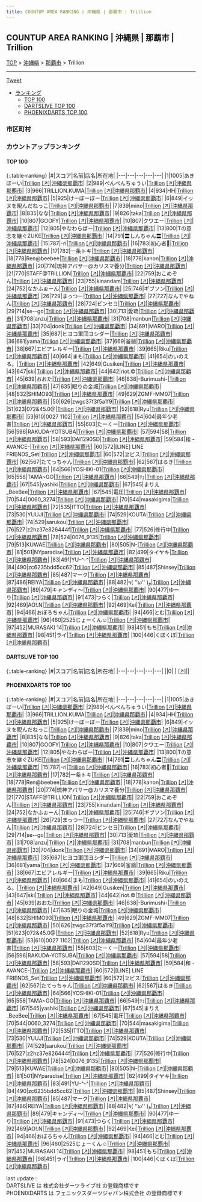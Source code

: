 ```yaml
---
title: COUNTUP AREA RANKING | 沖縄県 | 那覇市 | Trillion
---
```

## COUNTUP AREA RANKING | 沖縄県 | 那覇市 | Trillion

[TOP](/darts/rank/) > [沖縄県](/darts/rank/沖縄県/) > [那覇市](/darts/rank/沖縄県/那覇市/) > Trillion

___

<a href="https://twitter.com/share?ref_src=twsrc%5Etfw" data-text="COUNTUP AREA RANKING | 沖縄県那覇市Trillion" class="twitter-share-button" data-hashtags="DARTSLIVE,PHOENIXDARTS,darts,ダーツ" data-show-count="false">Tweet</a>

* [ランキング](#カウントアップランキング)
    * [TOP 100](#top-100)
    * [DARTSLIVE TOP 100](#dartslive-top-100)
    * [PHOENIXDARTS TOP 100](#phoenixdarts-top-100)

### 市区町村

<ul>

</ul>

### カウントアップランキング

#### TOP 100



{:.table-ranking}
|#|スコア|名前|店名|所在地|
|---|---|---|---|---|
|1|1005|<span class="rank-name-pd">あきぼーい</span>|<a href="/darts/rank/shops/40816.html">Trillion</a> <a href="https://vs.phoenixdarts.com/jp/shop/shopDetailInfo/s_40816?s_seq=40816">[↗]</a>|<a href="/darts/rank/沖縄県/那覇市">沖縄県那覇市</a>|
|2|989|<span class="rank-name-pd">ぺんぺんちゅうい</span>|<a href="/darts/rank/shops/40816.html">Trillion</a> <a href="https://vs.phoenixdarts.com/jp/shop/shopDetailInfo/s_40816?s_seq=40816">[↗]</a>|<a href="/darts/rank/沖縄県/那覇市">沖縄県那覇市</a>|
|3|966|<span class="rank-name-pd">TRILLION.KUMA</span>|<a href="/darts/rank/shops/40816.html">Trillion</a> <a href="https://vs.phoenixdarts.com/jp/shop/shopDetailInfo/s_40816?s_seq=40816">[↗]</a>|<a href="/darts/rank/沖縄県/那覇市">沖縄県那覇市</a>|
|4|934|<span class="rank-name-pd">HH</span>|<a href="/darts/rank/shops/40816.html">Trillion</a> <a href="https://vs.phoenixdarts.com/jp/shop/shopDetailInfo/s_40816?s_seq=40816">[↗]</a>|<a href="/darts/rank/沖縄県/那覇市">沖縄県那覇市</a>|
|5|925|<span class="rank-name-pd">けーぼーぼー</span>|<a href="/darts/rank/shops/40816.html">Trillion</a> <a href="https://vs.phoenixdarts.com/jp/shop/shopDetailInfo/s_40816?s_seq=40816">[↗]</a>|<a href="/darts/rank/沖縄県/那覇市">沖縄県那覇市</a>|
|6|849|<span class="rank-name-pd">イッヌを睨んだねっこ</span>|<a href="/darts/rank/shops/40816.html">Trillion</a> <a href="https://vs.phoenixdarts.com/jp/shop/shopDetailInfo/s_40816?s_seq=40816">[↗]</a>|<a href="/darts/rank/沖縄県/那覇市">沖縄県那覇市</a>|
|7|839|<span class="rank-name-pd">mino</span>|<a href="/darts/rank/shops/40816.html">Trillion</a> <a href="https://vs.phoenixdarts.com/jp/shop/shopDetailInfo/s_40816?s_seq=40816">[↗]</a>|<a href="/darts/rank/沖縄県/那覇市">沖縄県那覇市</a>|
|8|835|<span class="rank-name-pd">なな</span>|<a href="/darts/rank/shops/40816.html">Trillion</a> <a href="https://vs.phoenixdarts.com/jp/shop/shopDetailInfo/s_40816?s_seq=40816">[↗]</a>|<a href="/darts/rank/沖縄県/那覇市">沖縄県那覇市</a>|
|9|826|<span class="rank-name-pd">taka</span>|<a href="/darts/rank/shops/40816.html">Trillion</a> <a href="https://vs.phoenixdarts.com/jp/shop/shopDetailInfo/s_40816?s_seq=40816">[↗]</a>|<a href="/darts/rank/沖縄県/那覇市">沖縄県那覇市</a>|
|10|807|<span class="rank-name-pd">GOOFY</span>|<a href="/darts/rank/shops/40816.html">Trillion</a> <a href="https://vs.phoenixdarts.com/jp/shop/shopDetailInfo/s_40816?s_seq=40816">[↗]</a>|<a href="/darts/rank/沖縄県/那覇市">沖縄県那覇市</a>|
|10|807|<span class="rank-name-pd">クワエー</span>|<a href="/darts/rank/shops/40816.html">Trillion</a> <a href="https://vs.phoenixdarts.com/jp/shop/shopDetailInfo/s_40816?s_seq=40816">[↗]</a>|<a href="/darts/rank/沖縄県/那覇市">沖縄県那覇市</a>|
|12|805|<span class="rank-name-pd">やなわらばー</span>|<a href="/darts/rank/shops/40816.html">Trillion</a> <a href="https://vs.phoenixdarts.com/jp/shop/shopDetailInfo/s_40816?s_seq=40816">[↗]</a>|<a href="/darts/rank/沖縄県/那覇市">沖縄県那覇市</a>|
|13|800|<span class="rank-name-pd">Tの意志を継ぐZUKE</span>|<a href="/darts/rank/shops/40816.html">Trillion</a> <a href="https://vs.phoenixdarts.com/jp/shop/shopDetailInfo/s_40816?s_seq=40816">[↗]</a>|<a href="/darts/rank/沖縄県/那覇市">沖縄県那覇市</a>|
|14|791|<span class="rank-name-pd">〓しんちゃん〓</span>|<a href="/darts/rank/shops/40816.html">Trillion</a> <a href="https://vs.phoenixdarts.com/jp/shop/shopDetailInfo/s_40816?s_seq=40816">[↗]</a>|<a href="/darts/rank/沖縄県/那覇市">沖縄県那覇市</a>|
|15|787|<span class="rank-name-pd">-ri</span>|<a href="/darts/rank/shops/40816.html">Trillion</a> <a href="https://vs.phoenixdarts.com/jp/shop/shopDetailInfo/s_40816?s_seq=40816">[↗]</a>|<a href="/darts/rank/沖縄県/那覇市">沖縄県那覇市</a>|
|16|783|<span class="rank-name-pd">初心者🔰</span>|<a href="/darts/rank/shops/40816.html">Trillion</a> <a href="https://vs.phoenixdarts.com/jp/shop/shopDetailInfo/s_40816?s_seq=40816">[↗]</a>|<a href="/darts/rank/沖縄県/那覇市">沖縄県那覇市</a>|
|17|782|<span class="rank-name-pd">一条トキ</span>|<a href="/darts/rank/shops/40816.html">Trillion</a> <a href="https://vs.phoenixdarts.com/jp/shop/shopDetailInfo/s_40816?s_seq=40816">[↗]</a>|<a href="/darts/rank/沖縄県/那覇市">沖縄県那覇市</a>|
|18|778|<span class="rank-name-pd">Ren@beebee</span>|<a href="/darts/rank/shops/40816.html">Trillion</a> <a href="https://vs.phoenixdarts.com/jp/shop/shopDetailInfo/s_40816?s_seq=40816">[↗]</a>|<a href="/darts/rank/沖縄県/那覇市">沖縄県那覇市</a>|
|18|778|<span class="rank-name-pd">kanon</span>|<a href="/darts/rank/shops/40816.html">Trillion</a> <a href="https://vs.phoenixdarts.com/jp/shop/shopDetailInfo/s_40816?s_seq=40816">[↗]</a>|<a href="/darts/rank/沖縄県/那覇市">沖縄県那覇市</a>|
|20|774|<span class="rank-name-pd">琉神アバサー@カリスマ養分</span>|<a href="/darts/rank/shops/40816.html">Trillion</a> <a href="https://vs.phoenixdarts.com/jp/shop/shopDetailInfo/s_40816?s_seq=40816">[↗]</a>|<a href="/darts/rank/沖縄県/那覇市">沖縄県那覇市</a>|
|21|770|<span class="rank-name-pd">STAFF@TRILLION</span>|<a href="/darts/rank/shops/40816.html">Trillion</a> <a href="https://vs.phoenixdarts.com/jp/shop/shopDetailInfo/s_40816?s_seq=40816">[↗]</a>|<a href="/darts/rank/沖縄県/那覇市">沖縄県那覇市</a>|
|22|759|<span class="rank-name-pd">おこめぞん</span>|<a href="/darts/rank/shops/40816.html">Trillion</a> <a href="https://vs.phoenixdarts.com/jp/shop/shopDetailInfo/s_40816?s_seq=40816">[↗]</a>|<a href="/darts/rank/沖縄県/那覇市">沖縄県那覇市</a>|
|23|755|<span class="rank-name-pd">kinandam</span>|<a href="/darts/rank/shops/40816.html">Trillion</a> <a href="https://vs.phoenixdarts.com/jp/shop/shopDetailInfo/s_40816?s_seq=40816">[↗]</a>|<a href="/darts/rank/沖縄県/那覇市">沖縄県那覇市</a>|
|24|752|<span class="rank-name-pd">なかふぉーん</span>|<a href="/darts/rank/shops/40816.html">Trillion</a> <a href="https://vs.phoenixdarts.com/jp/shop/shopDetailInfo/s_40816?s_seq=40816">[↗]</a>|<a href="/darts/rank/沖縄県/那覇市">沖縄県那覇市</a>|
|25|746|<span class="rank-name-pd">ギブソン</span>|<a href="/darts/rank/shops/40816.html">Trillion</a> <a href="https://vs.phoenixdarts.com/jp/shop/shopDetailInfo/s_40816?s_seq=40816">[↗]</a>|<a href="/darts/rank/沖縄県/那覇市">沖縄県那覇市</a>|
|26|729|<span class="rank-name-pd">まっつー</span>|<a href="/darts/rank/shops/40816.html">Trillion</a> <a href="https://vs.phoenixdarts.com/jp/shop/shopDetailInfo/s_40816?s_seq=40816">[↗]</a>|<a href="/darts/rank/沖縄県/那覇市">沖縄県那覇市</a>|
|27|727|<span class="rank-name-pd">なんでやねん</span>|<a href="/darts/rank/shops/40816.html">Trillion</a> <a href="https://vs.phoenixdarts.com/jp/shop/shopDetailInfo/s_40816?s_seq=40816">[↗]</a>|<a href="/darts/rank/沖縄県/那覇市">沖縄県那覇市</a>|
|28|724|<span class="rank-name-pd">ビンセヨ</span>|<a href="/darts/rank/shops/40816.html">Trillion</a> <a href="https://vs.phoenixdarts.com/jp/shop/shopDetailInfo/s_40816?s_seq=40816">[↗]</a>|<a href="/darts/rank/沖縄県/那覇市">沖縄県那覇市</a>|
|29|714|<span class="rank-name-pd">se--go</span>|<a href="/darts/rank/shops/40816.html">Trillion</a> <a href="https://vs.phoenixdarts.com/jp/shop/shopDetailInfo/s_40816?s_seq=40816">[↗]</a>|<a href="/darts/rank/沖縄県/那覇市">沖縄県那覇市</a>|
|30|713|<span class="rank-name-pd">愛琉</span>|<a href="/darts/rank/shops/40816.html">Trillion</a> <a href="https://vs.phoenixdarts.com/jp/shop/shopDetailInfo/s_40816?s_seq=40816">[↗]</a>|<a href="/darts/rank/沖縄県/那覇市">沖縄県那覇市</a>|
|31|708|<span class="rank-name-pd">anzu</span>|<a href="/darts/rank/shops/40816.html">Trillion</a> <a href="https://vs.phoenixdarts.com/jp/shop/shopDetailInfo/s_40816?s_seq=40816">[↗]</a>|<a href="/darts/rank/沖縄県/那覇市">沖縄県那覇市</a>|
|31|708|<span class="rank-name-pd">manbun</span>|<a href="/darts/rank/shops/40816.html">Trillion</a> <a href="https://vs.phoenixdarts.com/jp/shop/shopDetailInfo/s_40816?s_seq=40816">[↗]</a>|<a href="/darts/rank/沖縄県/那覇市">沖縄県那覇市</a>|
|33|704|<span class="rank-name-pd">donk</span>|<a href="/darts/rank/shops/40816.html">Trillion</a> <a href="https://vs.phoenixdarts.com/jp/shop/shopDetailInfo/s_40816?s_seq=40816">[↗]</a>|<a href="/darts/rank/沖縄県/那覇市">沖縄県那覇市</a>|
|34|691|<span class="rank-name-pd">MARO</span>|<a href="/darts/rank/shops/40816.html">Trillion</a> <a href="https://vs.phoenixdarts.com/jp/shop/shopDetailInfo/s_40816?s_seq=40816">[↗]</a>|<a href="/darts/rank/沖縄県/那覇市">沖縄県那覇市</a>|
|35|687|<span class="rank-name-pd">ヒヨコ軍団ヨシダー</span>|<a href="/darts/rank/shops/40816.html">Trillion</a> <a href="https://vs.phoenixdarts.com/jp/shop/shopDetailInfo/s_40816?s_seq=40816">[↗]</a>|<a href="/darts/rank/沖縄県/那覇市">沖縄県那覇市</a>|
|36|681|<span class="rank-name-pd">yama</span>|<a href="/darts/rank/shops/40816.html">Trillion</a> <a href="https://vs.phoenixdarts.com/jp/shop/shopDetailInfo/s_40816?s_seq=40816">[↗]</a>|<a href="/darts/rank/沖縄県/那覇市">沖縄県那覇市</a>|
|37|669|<span class="rank-name-pd">釜爺</span>|<a href="/darts/rank/shops/40816.html">Trillion</a> <a href="https://vs.phoenixdarts.com/jp/shop/shopDetailInfo/s_40816?s_seq=40816">[↗]</a>|<a href="/darts/rank/沖縄県/那覇市">沖縄県那覇市</a>|
|38|667|<span class="rank-name-pd">エビアレルギー</span>|<a href="/darts/rank/shops/40816.html">Trillion</a> <a href="https://vs.phoenixdarts.com/jp/shop/shopDetailInfo/s_40816?s_seq=40816">[↗]</a>|<a href="/darts/rank/沖縄県/那覇市">沖縄県那覇市</a>|
|39|665|<span class="rank-name-pd">Riku</span>|<a href="/darts/rank/shops/40816.html">Trillion</a> <a href="https://vs.phoenixdarts.com/jp/shop/shopDetailInfo/s_40816?s_seq=40816">[↗]</a>|<a href="/darts/rank/沖縄県/那覇市">沖縄県那覇市</a>|
|40|664|<span class="rank-name-pd">まも</span>|<a href="/darts/rank/shops/40816.html">Trillion</a> <a href="https://vs.phoenixdarts.com/jp/shop/shopDetailInfo/s_40816?s_seq=40816">[↗]</a>|<a href="/darts/rank/沖縄県/那覇市">沖縄県那覇市</a>|
|41|654|<span class="rank-name-pd">のいのえる。</span>|<a href="/darts/rank/shops/40816.html">Trillion</a> <a href="https://vs.phoenixdarts.com/jp/shop/shopDetailInfo/s_40816?s_seq=40816">[↗]</a>|<a href="/darts/rank/沖縄県/那覇市">沖縄県那覇市</a>|
|42|649|<span class="rank-name-pd">Gusiken</span>|<a href="/darts/rank/shops/40816.html">Trillion</a> <a href="https://vs.phoenixdarts.com/jp/shop/shopDetailInfo/s_40816?s_seq=40816">[↗]</a>|<a href="/darts/rank/沖縄県/那覇市">沖縄県那覇市</a>|
|43|647|<span class="rank-name-pd">ski</span>|<a href="/darts/rank/shops/40816.html">Trillion</a> <a href="https://vs.phoenixdarts.com/jp/shop/shopDetailInfo/s_40816?s_seq=40816">[↗]</a>|<a href="/darts/rank/沖縄県/那覇市">沖縄県那覇市</a>|
|44|642|<span class="rank-name-pd">riot.©︎</span>|<a href="/darts/rank/shops/40816.html">Trillion</a> <a href="https://vs.phoenixdarts.com/jp/shop/shopDetailInfo/s_40816?s_seq=40816">[↗]</a>|<a href="/darts/rank/沖縄県/那覇市">沖縄県那覇市</a>|
|45|639|<span class="rank-name-pd">おおた</span>|<a href="/darts/rank/shops/40816.html">Trillion</a> <a href="https://vs.phoenixdarts.com/jp/shop/shopDetailInfo/s_40816?s_seq=40816">[↗]</a>|<a href="/darts/rank/沖縄県/那覇市">沖縄県那覇市</a>|
|46|638|<span class="rank-name-pd">-Burimushi-</span>|<a href="/darts/rank/shops/40816.html">Trillion</a> <a href="https://vs.phoenixdarts.com/jp/shop/shopDetailInfo/s_40816?s_seq=40816">[↗]</a>|<a href="/darts/rank/沖縄県/那覇市">沖縄県那覇市</a>|
|47|635|<span class="rank-name-pd">眠りの金城</span>|<a href="/darts/rank/shops/40816.html">Trillion</a> <a href="https://vs.phoenixdarts.com/jp/shop/shopDetailInfo/s_40816?s_seq=40816">[↗]</a>|<a href="/darts/rank/沖縄県/那覇市">沖縄県那覇市</a>|
|48|632|<span class="rank-name-pd">SHIMO93</span>|<a href="/darts/rank/shops/40816.html">Trillion</a> <a href="https://vs.phoenixdarts.com/jp/shop/shopDetailInfo/s_40816?s_seq=40816">[↗]</a>|<a href="/darts/rank/沖縄県/那覇市">沖縄県那覇市</a>|
|49|629|<span class="rank-name-pd">ZGMF-MM07</span>|<a href="/darts/rank/shops/40816.html">Trillion</a> <a href="https://vs.phoenixdarts.com/jp/shop/shopDetailInfo/s_40816?s_seq=40816">[↗]</a>|<a href="/darts/rank/沖縄県/那覇市">沖縄県那覇市</a>|
|50|626|<span class="rank-name-pd">zwgc37f3f5a1f9</span>|<a href="/darts/rank/shops/40816.html">Trillion</a> <a href="https://vs.phoenixdarts.com/jp/shop/shopDetailInfo/s_40816?s_seq=40816">[↗]</a>|<a href="/darts/rank/沖縄県/那覇市">沖縄県那覇市</a>|
|51|623|<span class="rank-name-pd">072&amp;45.0@</span>|<a href="/darts/rank/shops/40816.html">Trillion</a> <a href="https://vs.phoenixdarts.com/jp/shop/shopDetailInfo/s_40816?s_seq=40816">[↗]</a>|<a href="/darts/rank/沖縄県/那覇市">沖縄県那覇市</a>|
|52|618|<span class="rank-name-pd">Ryu</span>|<a href="/darts/rank/shops/40816.html">Trillion</a> <a href="https://vs.phoenixdarts.com/jp/shop/shopDetailInfo/s_40816?s_seq=40816">[↗]</a>|<a href="/darts/rank/沖縄県/那覇市">沖縄県那覇市</a>|
|53|610|<span class="rank-name-pd">0027 1102</span>|<a href="/darts/rank/shops/40816.html">Trillion</a> <a href="https://vs.phoenixdarts.com/jp/shop/shopDetailInfo/s_40816?s_seq=40816">[↗]</a>|<a href="/darts/rank/沖縄県/那覇市">沖縄県那覇市</a>|
|54|604|<span class="rank-name-pd">最年少老害</span>|<a href="/darts/rank/shops/40816.html">Trillion</a> <a href="https://vs.phoenixdarts.com/jp/shop/shopDetailInfo/s_40816?s_seq=40816">[↗]</a>|<a href="/darts/rank/沖縄県/那覇市">沖縄県那覇市</a>|
|55|603|<span class="rank-name-pd">たーくー</span>|<a href="/darts/rank/shops/40816.html">Trillion</a> <a href="https://vs.phoenixdarts.com/jp/shop/shopDetailInfo/s_40816?s_seq=40816">[↗]</a>|<a href="/darts/rank/沖縄県/那覇市">沖縄県那覇市</a>|
|56|596|<span class="rank-name-pd">RAKUDA-YOTSUBA</span>|<a href="/darts/rank/shops/40816.html">Trillion</a> <a href="https://vs.phoenixdarts.com/jp/shop/shopDetailInfo/s_40816?s_seq=40816">[↗]</a>|<a href="/darts/rank/沖縄県/那覇市">沖縄県那覇市</a>|
|57|594|<span class="rank-name-pd">58</span>|<a href="/darts/rank/shops/40816.html">Trillion</a> <a href="https://vs.phoenixdarts.com/jp/shop/shopDetailInfo/s_40816?s_seq=40816">[↗]</a>|<a href="/darts/rank/沖縄県/那覇市">沖縄県那覇市</a>|
|58|593|<span class="rank-name-pd">DAI1290SD</span>|<a href="/darts/rank/shops/40816.html">Trillion</a> <a href="https://vs.phoenixdarts.com/jp/shop/shopDetailInfo/s_40816?s_seq=40816">[↗]</a>|<a href="/darts/rank/沖縄県/那覇市">沖縄県那覇市</a>|
|59|584|<span class="rank-name-pd">和 -AVANCE-</span>|<a href="/darts/rank/shops/40816.html">Trillion</a> <a href="https://vs.phoenixdarts.com/jp/shop/shopDetailInfo/s_40816?s_seq=40816">[↗]</a>|<a href="/darts/rank/沖縄県/那覇市">沖縄県那覇市</a>|
|60|572|<span class="rank-name-pd">[LINE] LINE FRIENDS_Set</span>|<a href="/darts/rank/shops/40816.html">Trillion</a> <a href="https://vs.phoenixdarts.com/jp/shop/shopDetailInfo/s_40816?s_seq=40816">[↗]</a>|<a href="/darts/rank/沖縄県/那覇市">沖縄県那覇市</a>|
|60|572|<span class="rank-name-pd">ヱビス</span>|<a href="/darts/rank/shops/40816.html">Trillion</a> <a href="https://vs.phoenixdarts.com/jp/shop/shopDetailInfo/s_40816?s_seq=40816">[↗]</a>|<a href="/darts/rank/沖縄県/那覇市">沖縄県那覇市</a>|
|62|567|<span class="rank-name-pd">たてっちゃん</span>|<a href="/darts/rank/shops/40816.html">Trillion</a> <a href="https://vs.phoenixdarts.com/jp/shop/shopDetailInfo/s_40816?s_seq=40816">[↗]</a>|<a href="/darts/rank/沖縄県/那覇市">沖縄県那覇市</a>|
|62|567|<span class="rank-name-pd">はるき</span>|<a href="/darts/rank/shops/40816.html">Trillion</a> <a href="https://vs.phoenixdarts.com/jp/shop/shopDetailInfo/s_40816?s_seq=40816">[↗]</a>|<a href="/darts/rank/沖縄県/那覇市">沖縄県那覇市</a>|
|64|566|<span class="rank-name-pd">YOSHIKI-01</span>|<a href="/darts/rank/shops/40816.html">Trillion</a> <a href="https://vs.phoenixdarts.com/jp/shop/shopDetailInfo/s_40816?s_seq=40816">[↗]</a>|<a href="/darts/rank/沖縄県/那覇市">沖縄県那覇市</a>|
|65|558|<span class="rank-name-pd">TAMA~GO</span>|<a href="/darts/rank/shops/40816.html">Trillion</a> <a href="https://vs.phoenixdarts.com/jp/shop/shopDetailInfo/s_40816?s_seq=40816">[↗]</a>|<a href="/darts/rank/沖縄県/那覇市">沖縄県那覇市</a>|
|66|549|<span class="rank-name-pd">ﾘｭ</span>|<a href="/darts/rank/shops/40816.html">Trillion</a> <a href="https://vs.phoenixdarts.com/jp/shop/shopDetailInfo/s_40816?s_seq=40816">[↗]</a>|<a href="/darts/rank/沖縄県/那覇市">沖縄県那覇市</a>|
|67|545|<span class="rank-name-pd">yashiki</span>|<a href="/darts/rank/shops/40816.html">Trillion</a> <a href="https://vs.phoenixdarts.com/jp/shop/shopDetailInfo/s_40816?s_seq=40816">[↗]</a>|<a href="/darts/rank/沖縄県/那覇市">沖縄県那覇市</a>|
|67|545|<span class="rank-name-pd">まりえ_BeeBee</span>|<a href="/darts/rank/shops/40816.html">Trillion</a> <a href="https://vs.phoenixdarts.com/jp/shop/shopDetailInfo/s_40816?s_seq=40816">[↗]</a>|<a href="/darts/rank/沖縄県/那覇市">沖縄県那覇市</a>|
|67|545|<span class="rank-name-pd">電圧</span>|<a href="/darts/rank/shops/40816.html">Trillion</a> <a href="https://vs.phoenixdarts.com/jp/shop/shopDetailInfo/s_40816?s_seq=40816">[↗]</a>|<a href="/darts/rank/沖縄県/那覇市">沖縄県那覇市</a>|
|70|544|<span class="rank-name-pd">0060_3274</span>|<a href="/darts/rank/shops/40816.html">Trillion</a> <a href="https://vs.phoenixdarts.com/jp/shop/shopDetailInfo/s_40816?s_seq=40816">[↗]</a>|<a href="/darts/rank/沖縄県/那覇市">沖縄県那覇市</a>|
|70|544|<span class="rank-name-pd">masakigima</span>|<a href="/darts/rank/shops/40816.html">Trillion</a> <a href="https://vs.phoenixdarts.com/jp/shop/shopDetailInfo/s_40816?s_seq=40816">[↗]</a>|<a href="/darts/rank/沖縄県/那覇市">沖縄県那覇市</a>|
|72|535|<span class="rank-name-pd">ITTO</span>|<a href="/darts/rank/shops/40816.html">Trillion</a> <a href="https://vs.phoenixdarts.com/jp/shop/shopDetailInfo/s_40816?s_seq=40816">[↗]</a>|<a href="/darts/rank/沖縄県/那覇市">沖縄県那覇市</a>|
|73|530|<span class="rank-name-pd">YUUJI</span>|<a href="/darts/rank/shops/40816.html">Trillion</a> <a href="https://vs.phoenixdarts.com/jp/shop/shopDetailInfo/s_40816?s_seq=40816">[↗]</a>|<a href="/darts/rank/沖縄県/那覇市">沖縄県那覇市</a>|
|74|529|<span class="rank-name-pd">KOUTA</span>|<a href="/darts/rank/shops/40816.html">Trillion</a> <a href="https://vs.phoenixdarts.com/jp/shop/shopDetailInfo/s_40816?s_seq=40816">[↗]</a>|<a href="/darts/rank/沖縄県/那覇市">沖縄県那覇市</a>|
|74|529|<span class="rank-name-pd">sarukou</span>|<a href="/darts/rank/shops/40816.html">Trillion</a> <a href="https://vs.phoenixdarts.com/jp/shop/shopDetailInfo/s_40816?s_seq=40816">[↗]</a>|<a href="/darts/rank/沖縄県/那覇市">沖縄県那覇市</a>|
|76|527|<span class="rank-name-pd">z2hz37e826444f</span>|<a href="/darts/rank/shops/40816.html">Trillion</a> <a href="https://vs.phoenixdarts.com/jp/shop/shopDetailInfo/s_40816?s_seq=40816">[↗]</a>|<a href="/darts/rank/沖縄県/那覇市">沖縄県那覇市</a>|
|77|526|<span class="rank-name-pd">修行中</span>|<a href="/darts/rank/shops/40816.html">Trillion</a> <a href="https://vs.phoenixdarts.com/jp/shop/shopDetailInfo/s_40816?s_seq=40816">[↗]</a>|<a href="/darts/rank/沖縄県/那覇市">沖縄県那覇市</a>|
|78|524|<span class="rank-name-pd">0076_9135</span>|<a href="/darts/rank/shops/40816.html">Trillion</a> <a href="https://vs.phoenixdarts.com/jp/shop/shopDetailInfo/s_40816?s_seq=40816">[↗]</a>|<a href="/darts/rank/沖縄県/那覇市">沖縄県那覇市</a>|
|79|513|<span class="rank-name-pd">KUWAE</span>|<a href="/darts/rank/shops/40816.html">Trillion</a> <a href="https://vs.phoenixdarts.com/jp/shop/shopDetailInfo/s_40816?s_seq=40816">[↗]</a>|<a href="/darts/rank/沖縄県/那覇市">沖縄県那覇市</a>|
|80|505|<span class="rank-name-pd">N-</span>|<a href="/darts/rank/shops/40816.html">Trillion</a> <a href="https://vs.phoenixdarts.com/jp/shop/shopDetailInfo/s_40816?s_seq=40816">[↗]</a>|<a href="/darts/rank/沖縄県/那覇市">沖縄県那覇市</a>|
|81|501|<span class="rank-name-pd">NYparadise</span>|<a href="/darts/rank/shops/40816.html">Trillion</a> <a href="https://vs.phoenixdarts.com/jp/shop/shopDetailInfo/s_40816?s_seq=40816">[↗]</a>|<a href="/darts/rank/沖縄県/那覇市">沖縄県那覇市</a>|
|82|499|<span class="rank-name-pd">タイヤキ</span>|<a href="/darts/rank/shops/40816.html">Trillion</a> <a href="https://vs.phoenixdarts.com/jp/shop/shopDetailInfo/s_40816?s_seq=40816">[↗]</a>|<a href="/darts/rank/沖縄県/那覇市">沖縄県那覇市</a>|
|83|491|<span class="rank-name-pd">YU-^-^</span>|<a href="/darts/rank/shops/40816.html">Trillion</a> <a href="https://vs.phoenixdarts.com/jp/shop/shopDetailInfo/s_40816?s_seq=40816">[↗]</a>|<a href="/darts/rank/沖縄県/那覇市">沖縄県那覇市</a>|
|84|490|<span class="rank-name-pd">zc6235bdd5cc62</span>|<a href="/darts/rank/shops/40816.html">Trillion</a> <a href="https://vs.phoenixdarts.com/jp/shop/shopDetailInfo/s_40816?s_seq=40816">[↗]</a>|<a href="/darts/rank/沖縄県/那覇市">沖縄県那覇市</a>|
|85|487|<span class="rank-name-pd">Shinsey</span>|<a href="/darts/rank/shops/40816.html">Trillion</a> <a href="https://vs.phoenixdarts.com/jp/shop/shopDetailInfo/s_40816?s_seq=40816">[↗]</a>|<a href="/darts/rank/沖縄県/那覇市">沖縄県那覇市</a>|
|85|487|<span class="rank-name-pd">マーク</span>|<a href="/darts/rank/shops/40816.html">Trillion</a> <a href="https://vs.phoenixdarts.com/jp/shop/shopDetailInfo/s_40816?s_seq=40816">[↗]</a>|<a href="/darts/rank/沖縄県/那覇市">沖縄県那覇市</a>|
|87|486|<span class="rank-name-pd">REIYA</span>|<a href="/darts/rank/shops/40816.html">Trillion</a> <a href="https://vs.phoenixdarts.com/jp/shop/shopDetailInfo/s_40816?s_seq=40816">[↗]</a>|<a href="/darts/rank/沖縄県/那覇市">沖縄県那覇市</a>|
|88|482|<span class="rank-name-pd">٩( &#x27;&#x27;ω&#x27;&#x27; )و</span>|<a href="/darts/rank/shops/40816.html">Trillion</a> <a href="https://vs.phoenixdarts.com/jp/shop/shopDetailInfo/s_40816?s_seq=40816">[↗]</a>|<a href="/darts/rank/沖縄県/那覇市">沖縄県那覇市</a>|
|89|479|<span class="rank-name-pd">キャンディ〜</span>|<a href="/darts/rank/shops/40816.html">Trillion</a> <a href="https://vs.phoenixdarts.com/jp/shop/shopDetailInfo/s_40816?s_seq=40816">[↗]</a>|<a href="/darts/rank/沖縄県/那覇市">沖縄県那覇市</a>|
|90|477|<span class="rank-name-pd">ゆーり</span>|<a href="/darts/rank/shops/40816.html">Trillion</a> <a href="https://vs.phoenixdarts.com/jp/shop/shopDetailInfo/s_40816?s_seq=40816">[↗]</a>|<a href="/darts/rank/沖縄県/那覇市">沖縄県那覇市</a>|
|91|473|<span class="rank-name-pd">つらく</span>|<a href="/darts/rank/shops/40816.html">Trillion</a> <a href="https://vs.phoenixdarts.com/jp/shop/shopDetailInfo/s_40816?s_seq=40816">[↗]</a>|<a href="/darts/rank/沖縄県/那覇市">沖縄県那覇市</a>|
|92|469|<span class="rank-name-pd">AO!.N</span>|<a href="/darts/rank/shops/40816.html">Trillion</a> <a href="https://vs.phoenixdarts.com/jp/shop/shopDetailInfo/s_40816?s_seq=40816">[↗]</a>|<a href="/darts/rank/沖縄県/那覇市">沖縄県那覇市</a>|
|92|469|<span class="rank-name-pd">Kei</span>|<a href="/darts/rank/shops/40816.html">Trillion</a> <a href="https://vs.phoenixdarts.com/jp/shop/shopDetailInfo/s_40816?s_seq=40816">[↗]</a>|<a href="/darts/rank/沖縄県/那覇市">沖縄県那覇市</a>|
|94|466|<span class="rank-name-pd">おぼろちゃん</span>|<a href="/darts/rank/shops/40816.html">Trillion</a> <a href="https://vs.phoenixdarts.com/jp/shop/shopDetailInfo/s_40816?s_seq=40816">[↗]</a>|<a href="/darts/rank/沖縄県/那覇市">沖縄県那覇市</a>|
|94|466|<span class="rank-name-pd">とむ</span>|<a href="/darts/rank/shops/40816.html">Trillion</a> <a href="https://vs.phoenixdarts.com/jp/shop/shopDetailInfo/s_40816?s_seq=40816">[↗]</a>|<a href="/darts/rank/沖縄県/那覇市">沖縄県那覇市</a>|
|96|460|<span class="rank-name-pd">2525じょーくん☺︎</span>|<a href="/darts/rank/shops/40816.html">Trillion</a> <a href="https://vs.phoenixdarts.com/jp/shop/shopDetailInfo/s_40816?s_seq=40816">[↗]</a>|<a href="/darts/rank/沖縄県/那覇市">沖縄県那覇市</a>|
|97|452|<span class="rank-name-pd">MURASAKI 14</span>|<a href="/darts/rank/shops/40816.html">Trillion</a> <a href="https://vs.phoenixdarts.com/jp/shop/shopDetailInfo/s_40816?s_seq=40816">[↗]</a>|<a href="/darts/rank/沖縄県/那覇市">沖縄県那覇市</a>|
|98|451|<span class="rank-name-pd">もち</span>|<a href="/darts/rank/shops/40816.html">Trillion</a> <a href="https://vs.phoenixdarts.com/jp/shop/shopDetailInfo/s_40816?s_seq=40816">[↗]</a>|<a href="/darts/rank/沖縄県/那覇市">沖縄県那覇市</a>|
|98|451|<span class="rank-name-pd">ライ</span>|<a href="/darts/rank/shops/40816.html">Trillion</a> <a href="https://vs.phoenixdarts.com/jp/shop/shopDetailInfo/s_40816?s_seq=40816">[↗]</a>|<a href="/darts/rank/沖縄県/那覇市">沖縄県那覇市</a>|
|100|446|<span class="rank-name-pd">くぼくぼ</span>|<a href="/darts/rank/shops/40816.html">Trillion</a> <a href="https://vs.phoenixdarts.com/jp/shop/shopDetailInfo/s_40816?s_seq=40816">[↗]</a>|<a href="/darts/rank/沖縄県/那覇市">沖縄県那覇市</a>|


#### DARTSLIVE TOP 100



{:.table-ranking}
|#|スコア|名前|店名|所在地|
|---|---|---|---|---|
||0|<span class="rank-name-dl"> </span>|<a href="/darts/rank/shops/.html"></a> <a href="">[↗]</a>|<a href="/darts/rank//"></a>|


#### PHOENIXDARTS TOP 100



{:.table-ranking}
|#|スコア|名前|店名|所在地|
|---|---|---|---|---|
|1|1005|<span class="rank-name-pd">あきぼーい</span>|<a href="/darts/rank/shops/40816.html">Trillion</a> <a href="https://vs.phoenixdarts.com/jp/shop/shopDetailInfo/s_40816?s_seq=40816">[↗]</a>|<a href="/darts/rank/沖縄県/那覇市">沖縄県那覇市</a>|
|2|989|<span class="rank-name-pd">ぺんぺんちゅうい</span>|<a href="/darts/rank/shops/40816.html">Trillion</a> <a href="https://vs.phoenixdarts.com/jp/shop/shopDetailInfo/s_40816?s_seq=40816">[↗]</a>|<a href="/darts/rank/沖縄県/那覇市">沖縄県那覇市</a>|
|3|966|<span class="rank-name-pd">TRILLION.KUMA</span>|<a href="/darts/rank/shops/40816.html">Trillion</a> <a href="https://vs.phoenixdarts.com/jp/shop/shopDetailInfo/s_40816?s_seq=40816">[↗]</a>|<a href="/darts/rank/沖縄県/那覇市">沖縄県那覇市</a>|
|4|934|<span class="rank-name-pd">HH</span>|<a href="/darts/rank/shops/40816.html">Trillion</a> <a href="https://vs.phoenixdarts.com/jp/shop/shopDetailInfo/s_40816?s_seq=40816">[↗]</a>|<a href="/darts/rank/沖縄県/那覇市">沖縄県那覇市</a>|
|5|925|<span class="rank-name-pd">けーぼーぼー</span>|<a href="/darts/rank/shops/40816.html">Trillion</a> <a href="https://vs.phoenixdarts.com/jp/shop/shopDetailInfo/s_40816?s_seq=40816">[↗]</a>|<a href="/darts/rank/沖縄県/那覇市">沖縄県那覇市</a>|
|6|849|<span class="rank-name-pd">イッヌを睨んだねっこ</span>|<a href="/darts/rank/shops/40816.html">Trillion</a> <a href="https://vs.phoenixdarts.com/jp/shop/shopDetailInfo/s_40816?s_seq=40816">[↗]</a>|<a href="/darts/rank/沖縄県/那覇市">沖縄県那覇市</a>|
|7|839|<span class="rank-name-pd">mino</span>|<a href="/darts/rank/shops/40816.html">Trillion</a> <a href="https://vs.phoenixdarts.com/jp/shop/shopDetailInfo/s_40816?s_seq=40816">[↗]</a>|<a href="/darts/rank/沖縄県/那覇市">沖縄県那覇市</a>|
|8|835|<span class="rank-name-pd">なな</span>|<a href="/darts/rank/shops/40816.html">Trillion</a> <a href="https://vs.phoenixdarts.com/jp/shop/shopDetailInfo/s_40816?s_seq=40816">[↗]</a>|<a href="/darts/rank/沖縄県/那覇市">沖縄県那覇市</a>|
|9|826|<span class="rank-name-pd">taka</span>|<a href="/darts/rank/shops/40816.html">Trillion</a> <a href="https://vs.phoenixdarts.com/jp/shop/shopDetailInfo/s_40816?s_seq=40816">[↗]</a>|<a href="/darts/rank/沖縄県/那覇市">沖縄県那覇市</a>|
|10|807|<span class="rank-name-pd">GOOFY</span>|<a href="/darts/rank/shops/40816.html">Trillion</a> <a href="https://vs.phoenixdarts.com/jp/shop/shopDetailInfo/s_40816?s_seq=40816">[↗]</a>|<a href="/darts/rank/沖縄県/那覇市">沖縄県那覇市</a>|
|10|807|<span class="rank-name-pd">クワエー</span>|<a href="/darts/rank/shops/40816.html">Trillion</a> <a href="https://vs.phoenixdarts.com/jp/shop/shopDetailInfo/s_40816?s_seq=40816">[↗]</a>|<a href="/darts/rank/沖縄県/那覇市">沖縄県那覇市</a>|
|12|805|<span class="rank-name-pd">やなわらばー</span>|<a href="/darts/rank/shops/40816.html">Trillion</a> <a href="https://vs.phoenixdarts.com/jp/shop/shopDetailInfo/s_40816?s_seq=40816">[↗]</a>|<a href="/darts/rank/沖縄県/那覇市">沖縄県那覇市</a>|
|13|800|<span class="rank-name-pd">Tの意志を継ぐZUKE</span>|<a href="/darts/rank/shops/40816.html">Trillion</a> <a href="https://vs.phoenixdarts.com/jp/shop/shopDetailInfo/s_40816?s_seq=40816">[↗]</a>|<a href="/darts/rank/沖縄県/那覇市">沖縄県那覇市</a>|
|14|791|<span class="rank-name-pd">〓しんちゃん〓</span>|<a href="/darts/rank/shops/40816.html">Trillion</a> <a href="https://vs.phoenixdarts.com/jp/shop/shopDetailInfo/s_40816?s_seq=40816">[↗]</a>|<a href="/darts/rank/沖縄県/那覇市">沖縄県那覇市</a>|
|15|787|<span class="rank-name-pd">-ri</span>|<a href="/darts/rank/shops/40816.html">Trillion</a> <a href="https://vs.phoenixdarts.com/jp/shop/shopDetailInfo/s_40816?s_seq=40816">[↗]</a>|<a href="/darts/rank/沖縄県/那覇市">沖縄県那覇市</a>|
|16|783|<span class="rank-name-pd">初心者🔰</span>|<a href="/darts/rank/shops/40816.html">Trillion</a> <a href="https://vs.phoenixdarts.com/jp/shop/shopDetailInfo/s_40816?s_seq=40816">[↗]</a>|<a href="/darts/rank/沖縄県/那覇市">沖縄県那覇市</a>|
|17|782|<span class="rank-name-pd">一条トキ</span>|<a href="/darts/rank/shops/40816.html">Trillion</a> <a href="https://vs.phoenixdarts.com/jp/shop/shopDetailInfo/s_40816?s_seq=40816">[↗]</a>|<a href="/darts/rank/沖縄県/那覇市">沖縄県那覇市</a>|
|18|778|<span class="rank-name-pd">Ren@beebee</span>|<a href="/darts/rank/shops/40816.html">Trillion</a> <a href="https://vs.phoenixdarts.com/jp/shop/shopDetailInfo/s_40816?s_seq=40816">[↗]</a>|<a href="/darts/rank/沖縄県/那覇市">沖縄県那覇市</a>|
|18|778|<span class="rank-name-pd">kanon</span>|<a href="/darts/rank/shops/40816.html">Trillion</a> <a href="https://vs.phoenixdarts.com/jp/shop/shopDetailInfo/s_40816?s_seq=40816">[↗]</a>|<a href="/darts/rank/沖縄県/那覇市">沖縄県那覇市</a>|
|20|774|<span class="rank-name-pd">琉神アバサー@カリスマ養分</span>|<a href="/darts/rank/shops/40816.html">Trillion</a> <a href="https://vs.phoenixdarts.com/jp/shop/shopDetailInfo/s_40816?s_seq=40816">[↗]</a>|<a href="/darts/rank/沖縄県/那覇市">沖縄県那覇市</a>|
|21|770|<span class="rank-name-pd">STAFF@TRILLION</span>|<a href="/darts/rank/shops/40816.html">Trillion</a> <a href="https://vs.phoenixdarts.com/jp/shop/shopDetailInfo/s_40816?s_seq=40816">[↗]</a>|<a href="/darts/rank/沖縄県/那覇市">沖縄県那覇市</a>|
|22|759|<span class="rank-name-pd">おこめぞん</span>|<a href="/darts/rank/shops/40816.html">Trillion</a> <a href="https://vs.phoenixdarts.com/jp/shop/shopDetailInfo/s_40816?s_seq=40816">[↗]</a>|<a href="/darts/rank/沖縄県/那覇市">沖縄県那覇市</a>|
|23|755|<span class="rank-name-pd">kinandam</span>|<a href="/darts/rank/shops/40816.html">Trillion</a> <a href="https://vs.phoenixdarts.com/jp/shop/shopDetailInfo/s_40816?s_seq=40816">[↗]</a>|<a href="/darts/rank/沖縄県/那覇市">沖縄県那覇市</a>|
|24|752|<span class="rank-name-pd">なかふぉーん</span>|<a href="/darts/rank/shops/40816.html">Trillion</a> <a href="https://vs.phoenixdarts.com/jp/shop/shopDetailInfo/s_40816?s_seq=40816">[↗]</a>|<a href="/darts/rank/沖縄県/那覇市">沖縄県那覇市</a>|
|25|746|<span class="rank-name-pd">ギブソン</span>|<a href="/darts/rank/shops/40816.html">Trillion</a> <a href="https://vs.phoenixdarts.com/jp/shop/shopDetailInfo/s_40816?s_seq=40816">[↗]</a>|<a href="/darts/rank/沖縄県/那覇市">沖縄県那覇市</a>|
|26|729|<span class="rank-name-pd">まっつー</span>|<a href="/darts/rank/shops/40816.html">Trillion</a> <a href="https://vs.phoenixdarts.com/jp/shop/shopDetailInfo/s_40816?s_seq=40816">[↗]</a>|<a href="/darts/rank/沖縄県/那覇市">沖縄県那覇市</a>|
|27|727|<span class="rank-name-pd">なんでやねん</span>|<a href="/darts/rank/shops/40816.html">Trillion</a> <a href="https://vs.phoenixdarts.com/jp/shop/shopDetailInfo/s_40816?s_seq=40816">[↗]</a>|<a href="/darts/rank/沖縄県/那覇市">沖縄県那覇市</a>|
|28|724|<span class="rank-name-pd">ビンセヨ</span>|<a href="/darts/rank/shops/40816.html">Trillion</a> <a href="https://vs.phoenixdarts.com/jp/shop/shopDetailInfo/s_40816?s_seq=40816">[↗]</a>|<a href="/darts/rank/沖縄県/那覇市">沖縄県那覇市</a>|
|29|714|<span class="rank-name-pd">se--go</span>|<a href="/darts/rank/shops/40816.html">Trillion</a> <a href="https://vs.phoenixdarts.com/jp/shop/shopDetailInfo/s_40816?s_seq=40816">[↗]</a>|<a href="/darts/rank/沖縄県/那覇市">沖縄県那覇市</a>|
|30|713|<span class="rank-name-pd">愛琉</span>|<a href="/darts/rank/shops/40816.html">Trillion</a> <a href="https://vs.phoenixdarts.com/jp/shop/shopDetailInfo/s_40816?s_seq=40816">[↗]</a>|<a href="/darts/rank/沖縄県/那覇市">沖縄県那覇市</a>|
|31|708|<span class="rank-name-pd">anzu</span>|<a href="/darts/rank/shops/40816.html">Trillion</a> <a href="https://vs.phoenixdarts.com/jp/shop/shopDetailInfo/s_40816?s_seq=40816">[↗]</a>|<a href="/darts/rank/沖縄県/那覇市">沖縄県那覇市</a>|
|31|708|<span class="rank-name-pd">manbun</span>|<a href="/darts/rank/shops/40816.html">Trillion</a> <a href="https://vs.phoenixdarts.com/jp/shop/shopDetailInfo/s_40816?s_seq=40816">[↗]</a>|<a href="/darts/rank/沖縄県/那覇市">沖縄県那覇市</a>|
|33|704|<span class="rank-name-pd">donk</span>|<a href="/darts/rank/shops/40816.html">Trillion</a> <a href="https://vs.phoenixdarts.com/jp/shop/shopDetailInfo/s_40816?s_seq=40816">[↗]</a>|<a href="/darts/rank/沖縄県/那覇市">沖縄県那覇市</a>|
|34|691|<span class="rank-name-pd">MARO</span>|<a href="/darts/rank/shops/40816.html">Trillion</a> <a href="https://vs.phoenixdarts.com/jp/shop/shopDetailInfo/s_40816?s_seq=40816">[↗]</a>|<a href="/darts/rank/沖縄県/那覇市">沖縄県那覇市</a>|
|35|687|<span class="rank-name-pd">ヒヨコ軍団ヨシダー</span>|<a href="/darts/rank/shops/40816.html">Trillion</a> <a href="https://vs.phoenixdarts.com/jp/shop/shopDetailInfo/s_40816?s_seq=40816">[↗]</a>|<a href="/darts/rank/沖縄県/那覇市">沖縄県那覇市</a>|
|36|681|<span class="rank-name-pd">yama</span>|<a href="/darts/rank/shops/40816.html">Trillion</a> <a href="https://vs.phoenixdarts.com/jp/shop/shopDetailInfo/s_40816?s_seq=40816">[↗]</a>|<a href="/darts/rank/沖縄県/那覇市">沖縄県那覇市</a>|
|37|669|<span class="rank-name-pd">釜爺</span>|<a href="/darts/rank/shops/40816.html">Trillion</a> <a href="https://vs.phoenixdarts.com/jp/shop/shopDetailInfo/s_40816?s_seq=40816">[↗]</a>|<a href="/darts/rank/沖縄県/那覇市">沖縄県那覇市</a>|
|38|667|<span class="rank-name-pd">エビアレルギー</span>|<a href="/darts/rank/shops/40816.html">Trillion</a> <a href="https://vs.phoenixdarts.com/jp/shop/shopDetailInfo/s_40816?s_seq=40816">[↗]</a>|<a href="/darts/rank/沖縄県/那覇市">沖縄県那覇市</a>|
|39|665|<span class="rank-name-pd">Riku</span>|<a href="/darts/rank/shops/40816.html">Trillion</a> <a href="https://vs.phoenixdarts.com/jp/shop/shopDetailInfo/s_40816?s_seq=40816">[↗]</a>|<a href="/darts/rank/沖縄県/那覇市">沖縄県那覇市</a>|
|40|664|<span class="rank-name-pd">まも</span>|<a href="/darts/rank/shops/40816.html">Trillion</a> <a href="https://vs.phoenixdarts.com/jp/shop/shopDetailInfo/s_40816?s_seq=40816">[↗]</a>|<a href="/darts/rank/沖縄県/那覇市">沖縄県那覇市</a>|
|41|654|<span class="rank-name-pd">のいのえる。</span>|<a href="/darts/rank/shops/40816.html">Trillion</a> <a href="https://vs.phoenixdarts.com/jp/shop/shopDetailInfo/s_40816?s_seq=40816">[↗]</a>|<a href="/darts/rank/沖縄県/那覇市">沖縄県那覇市</a>|
|42|649|<span class="rank-name-pd">Gusiken</span>|<a href="/darts/rank/shops/40816.html">Trillion</a> <a href="https://vs.phoenixdarts.com/jp/shop/shopDetailInfo/s_40816?s_seq=40816">[↗]</a>|<a href="/darts/rank/沖縄県/那覇市">沖縄県那覇市</a>|
|43|647|<span class="rank-name-pd">ski</span>|<a href="/darts/rank/shops/40816.html">Trillion</a> <a href="https://vs.phoenixdarts.com/jp/shop/shopDetailInfo/s_40816?s_seq=40816">[↗]</a>|<a href="/darts/rank/沖縄県/那覇市">沖縄県那覇市</a>|
|44|642|<span class="rank-name-pd">riot.©︎</span>|<a href="/darts/rank/shops/40816.html">Trillion</a> <a href="https://vs.phoenixdarts.com/jp/shop/shopDetailInfo/s_40816?s_seq=40816">[↗]</a>|<a href="/darts/rank/沖縄県/那覇市">沖縄県那覇市</a>|
|45|639|<span class="rank-name-pd">おおた</span>|<a href="/darts/rank/shops/40816.html">Trillion</a> <a href="https://vs.phoenixdarts.com/jp/shop/shopDetailInfo/s_40816?s_seq=40816">[↗]</a>|<a href="/darts/rank/沖縄県/那覇市">沖縄県那覇市</a>|
|46|638|<span class="rank-name-pd">-Burimushi-</span>|<a href="/darts/rank/shops/40816.html">Trillion</a> <a href="https://vs.phoenixdarts.com/jp/shop/shopDetailInfo/s_40816?s_seq=40816">[↗]</a>|<a href="/darts/rank/沖縄県/那覇市">沖縄県那覇市</a>|
|47|635|<span class="rank-name-pd">眠りの金城</span>|<a href="/darts/rank/shops/40816.html">Trillion</a> <a href="https://vs.phoenixdarts.com/jp/shop/shopDetailInfo/s_40816?s_seq=40816">[↗]</a>|<a href="/darts/rank/沖縄県/那覇市">沖縄県那覇市</a>|
|48|632|<span class="rank-name-pd">SHIMO93</span>|<a href="/darts/rank/shops/40816.html">Trillion</a> <a href="https://vs.phoenixdarts.com/jp/shop/shopDetailInfo/s_40816?s_seq=40816">[↗]</a>|<a href="/darts/rank/沖縄県/那覇市">沖縄県那覇市</a>|
|49|629|<span class="rank-name-pd">ZGMF-MM07</span>|<a href="/darts/rank/shops/40816.html">Trillion</a> <a href="https://vs.phoenixdarts.com/jp/shop/shopDetailInfo/s_40816?s_seq=40816">[↗]</a>|<a href="/darts/rank/沖縄県/那覇市">沖縄県那覇市</a>|
|50|626|<span class="rank-name-pd">zwgc37f3f5a1f9</span>|<a href="/darts/rank/shops/40816.html">Trillion</a> <a href="https://vs.phoenixdarts.com/jp/shop/shopDetailInfo/s_40816?s_seq=40816">[↗]</a>|<a href="/darts/rank/沖縄県/那覇市">沖縄県那覇市</a>|
|51|623|<span class="rank-name-pd">072&amp;45.0@</span>|<a href="/darts/rank/shops/40816.html">Trillion</a> <a href="https://vs.phoenixdarts.com/jp/shop/shopDetailInfo/s_40816?s_seq=40816">[↗]</a>|<a href="/darts/rank/沖縄県/那覇市">沖縄県那覇市</a>|
|52|618|<span class="rank-name-pd">Ryu</span>|<a href="/darts/rank/shops/40816.html">Trillion</a> <a href="https://vs.phoenixdarts.com/jp/shop/shopDetailInfo/s_40816?s_seq=40816">[↗]</a>|<a href="/darts/rank/沖縄県/那覇市">沖縄県那覇市</a>|
|53|610|<span class="rank-name-pd">0027 1102</span>|<a href="/darts/rank/shops/40816.html">Trillion</a> <a href="https://vs.phoenixdarts.com/jp/shop/shopDetailInfo/s_40816?s_seq=40816">[↗]</a>|<a href="/darts/rank/沖縄県/那覇市">沖縄県那覇市</a>|
|54|604|<span class="rank-name-pd">最年少老害</span>|<a href="/darts/rank/shops/40816.html">Trillion</a> <a href="https://vs.phoenixdarts.com/jp/shop/shopDetailInfo/s_40816?s_seq=40816">[↗]</a>|<a href="/darts/rank/沖縄県/那覇市">沖縄県那覇市</a>|
|55|603|<span class="rank-name-pd">たーくー</span>|<a href="/darts/rank/shops/40816.html">Trillion</a> <a href="https://vs.phoenixdarts.com/jp/shop/shopDetailInfo/s_40816?s_seq=40816">[↗]</a>|<a href="/darts/rank/沖縄県/那覇市">沖縄県那覇市</a>|
|56|596|<span class="rank-name-pd">RAKUDA-YOTSUBA</span>|<a href="/darts/rank/shops/40816.html">Trillion</a> <a href="https://vs.phoenixdarts.com/jp/shop/shopDetailInfo/s_40816?s_seq=40816">[↗]</a>|<a href="/darts/rank/沖縄県/那覇市">沖縄県那覇市</a>|
|57|594|<span class="rank-name-pd">58</span>|<a href="/darts/rank/shops/40816.html">Trillion</a> <a href="https://vs.phoenixdarts.com/jp/shop/shopDetailInfo/s_40816?s_seq=40816">[↗]</a>|<a href="/darts/rank/沖縄県/那覇市">沖縄県那覇市</a>|
|58|593|<span class="rank-name-pd">DAI1290SD</span>|<a href="/darts/rank/shops/40816.html">Trillion</a> <a href="https://vs.phoenixdarts.com/jp/shop/shopDetailInfo/s_40816?s_seq=40816">[↗]</a>|<a href="/darts/rank/沖縄県/那覇市">沖縄県那覇市</a>|
|59|584|<span class="rank-name-pd">和 -AVANCE-</span>|<a href="/darts/rank/shops/40816.html">Trillion</a> <a href="https://vs.phoenixdarts.com/jp/shop/shopDetailInfo/s_40816?s_seq=40816">[↗]</a>|<a href="/darts/rank/沖縄県/那覇市">沖縄県那覇市</a>|
|60|572|<span class="rank-name-pd">[LINE] LINE FRIENDS_Set</span>|<a href="/darts/rank/shops/40816.html">Trillion</a> <a href="https://vs.phoenixdarts.com/jp/shop/shopDetailInfo/s_40816?s_seq=40816">[↗]</a>|<a href="/darts/rank/沖縄県/那覇市">沖縄県那覇市</a>|
|60|572|<span class="rank-name-pd">ヱビス</span>|<a href="/darts/rank/shops/40816.html">Trillion</a> <a href="https://vs.phoenixdarts.com/jp/shop/shopDetailInfo/s_40816?s_seq=40816">[↗]</a>|<a href="/darts/rank/沖縄県/那覇市">沖縄県那覇市</a>|
|62|567|<span class="rank-name-pd">たてっちゃん</span>|<a href="/darts/rank/shops/40816.html">Trillion</a> <a href="https://vs.phoenixdarts.com/jp/shop/shopDetailInfo/s_40816?s_seq=40816">[↗]</a>|<a href="/darts/rank/沖縄県/那覇市">沖縄県那覇市</a>|
|62|567|<span class="rank-name-pd">はるき</span>|<a href="/darts/rank/shops/40816.html">Trillion</a> <a href="https://vs.phoenixdarts.com/jp/shop/shopDetailInfo/s_40816?s_seq=40816">[↗]</a>|<a href="/darts/rank/沖縄県/那覇市">沖縄県那覇市</a>|
|64|566|<span class="rank-name-pd">YOSHIKI-01</span>|<a href="/darts/rank/shops/40816.html">Trillion</a> <a href="https://vs.phoenixdarts.com/jp/shop/shopDetailInfo/s_40816?s_seq=40816">[↗]</a>|<a href="/darts/rank/沖縄県/那覇市">沖縄県那覇市</a>|
|65|558|<span class="rank-name-pd">TAMA~GO</span>|<a href="/darts/rank/shops/40816.html">Trillion</a> <a href="https://vs.phoenixdarts.com/jp/shop/shopDetailInfo/s_40816?s_seq=40816">[↗]</a>|<a href="/darts/rank/沖縄県/那覇市">沖縄県那覇市</a>|
|66|549|<span class="rank-name-pd">ﾘｭ</span>|<a href="/darts/rank/shops/40816.html">Trillion</a> <a href="https://vs.phoenixdarts.com/jp/shop/shopDetailInfo/s_40816?s_seq=40816">[↗]</a>|<a href="/darts/rank/沖縄県/那覇市">沖縄県那覇市</a>|
|67|545|<span class="rank-name-pd">yashiki</span>|<a href="/darts/rank/shops/40816.html">Trillion</a> <a href="https://vs.phoenixdarts.com/jp/shop/shopDetailInfo/s_40816?s_seq=40816">[↗]</a>|<a href="/darts/rank/沖縄県/那覇市">沖縄県那覇市</a>|
|67|545|<span class="rank-name-pd">まりえ_BeeBee</span>|<a href="/darts/rank/shops/40816.html">Trillion</a> <a href="https://vs.phoenixdarts.com/jp/shop/shopDetailInfo/s_40816?s_seq=40816">[↗]</a>|<a href="/darts/rank/沖縄県/那覇市">沖縄県那覇市</a>|
|67|545|<span class="rank-name-pd">電圧</span>|<a href="/darts/rank/shops/40816.html">Trillion</a> <a href="https://vs.phoenixdarts.com/jp/shop/shopDetailInfo/s_40816?s_seq=40816">[↗]</a>|<a href="/darts/rank/沖縄県/那覇市">沖縄県那覇市</a>|
|70|544|<span class="rank-name-pd">0060_3274</span>|<a href="/darts/rank/shops/40816.html">Trillion</a> <a href="https://vs.phoenixdarts.com/jp/shop/shopDetailInfo/s_40816?s_seq=40816">[↗]</a>|<a href="/darts/rank/沖縄県/那覇市">沖縄県那覇市</a>|
|70|544|<span class="rank-name-pd">masakigima</span>|<a href="/darts/rank/shops/40816.html">Trillion</a> <a href="https://vs.phoenixdarts.com/jp/shop/shopDetailInfo/s_40816?s_seq=40816">[↗]</a>|<a href="/darts/rank/沖縄県/那覇市">沖縄県那覇市</a>|
|72|535|<span class="rank-name-pd">ITTO</span>|<a href="/darts/rank/shops/40816.html">Trillion</a> <a href="https://vs.phoenixdarts.com/jp/shop/shopDetailInfo/s_40816?s_seq=40816">[↗]</a>|<a href="/darts/rank/沖縄県/那覇市">沖縄県那覇市</a>|
|73|530|<span class="rank-name-pd">YUUJI</span>|<a href="/darts/rank/shops/40816.html">Trillion</a> <a href="https://vs.phoenixdarts.com/jp/shop/shopDetailInfo/s_40816?s_seq=40816">[↗]</a>|<a href="/darts/rank/沖縄県/那覇市">沖縄県那覇市</a>|
|74|529|<span class="rank-name-pd">KOUTA</span>|<a href="/darts/rank/shops/40816.html">Trillion</a> <a href="https://vs.phoenixdarts.com/jp/shop/shopDetailInfo/s_40816?s_seq=40816">[↗]</a>|<a href="/darts/rank/沖縄県/那覇市">沖縄県那覇市</a>|
|74|529|<span class="rank-name-pd">sarukou</span>|<a href="/darts/rank/shops/40816.html">Trillion</a> <a href="https://vs.phoenixdarts.com/jp/shop/shopDetailInfo/s_40816?s_seq=40816">[↗]</a>|<a href="/darts/rank/沖縄県/那覇市">沖縄県那覇市</a>|
|76|527|<span class="rank-name-pd">z2hz37e826444f</span>|<a href="/darts/rank/shops/40816.html">Trillion</a> <a href="https://vs.phoenixdarts.com/jp/shop/shopDetailInfo/s_40816?s_seq=40816">[↗]</a>|<a href="/darts/rank/沖縄県/那覇市">沖縄県那覇市</a>|
|77|526|<span class="rank-name-pd">修行中</span>|<a href="/darts/rank/shops/40816.html">Trillion</a> <a href="https://vs.phoenixdarts.com/jp/shop/shopDetailInfo/s_40816?s_seq=40816">[↗]</a>|<a href="/darts/rank/沖縄県/那覇市">沖縄県那覇市</a>|
|78|524|<span class="rank-name-pd">0076_9135</span>|<a href="/darts/rank/shops/40816.html">Trillion</a> <a href="https://vs.phoenixdarts.com/jp/shop/shopDetailInfo/s_40816?s_seq=40816">[↗]</a>|<a href="/darts/rank/沖縄県/那覇市">沖縄県那覇市</a>|
|79|513|<span class="rank-name-pd">KUWAE</span>|<a href="/darts/rank/shops/40816.html">Trillion</a> <a href="https://vs.phoenixdarts.com/jp/shop/shopDetailInfo/s_40816?s_seq=40816">[↗]</a>|<a href="/darts/rank/沖縄県/那覇市">沖縄県那覇市</a>|
|80|505|<span class="rank-name-pd">N-</span>|<a href="/darts/rank/shops/40816.html">Trillion</a> <a href="https://vs.phoenixdarts.com/jp/shop/shopDetailInfo/s_40816?s_seq=40816">[↗]</a>|<a href="/darts/rank/沖縄県/那覇市">沖縄県那覇市</a>|
|81|501|<span class="rank-name-pd">NYparadise</span>|<a href="/darts/rank/shops/40816.html">Trillion</a> <a href="https://vs.phoenixdarts.com/jp/shop/shopDetailInfo/s_40816?s_seq=40816">[↗]</a>|<a href="/darts/rank/沖縄県/那覇市">沖縄県那覇市</a>|
|82|499|<span class="rank-name-pd">タイヤキ</span>|<a href="/darts/rank/shops/40816.html">Trillion</a> <a href="https://vs.phoenixdarts.com/jp/shop/shopDetailInfo/s_40816?s_seq=40816">[↗]</a>|<a href="/darts/rank/沖縄県/那覇市">沖縄県那覇市</a>|
|83|491|<span class="rank-name-pd">YU-^-^</span>|<a href="/darts/rank/shops/40816.html">Trillion</a> <a href="https://vs.phoenixdarts.com/jp/shop/shopDetailInfo/s_40816?s_seq=40816">[↗]</a>|<a href="/darts/rank/沖縄県/那覇市">沖縄県那覇市</a>|
|84|490|<span class="rank-name-pd">zc6235bdd5cc62</span>|<a href="/darts/rank/shops/40816.html">Trillion</a> <a href="https://vs.phoenixdarts.com/jp/shop/shopDetailInfo/s_40816?s_seq=40816">[↗]</a>|<a href="/darts/rank/沖縄県/那覇市">沖縄県那覇市</a>|
|85|487|<span class="rank-name-pd">Shinsey</span>|<a href="/darts/rank/shops/40816.html">Trillion</a> <a href="https://vs.phoenixdarts.com/jp/shop/shopDetailInfo/s_40816?s_seq=40816">[↗]</a>|<a href="/darts/rank/沖縄県/那覇市">沖縄県那覇市</a>|
|85|487|<span class="rank-name-pd">マーク</span>|<a href="/darts/rank/shops/40816.html">Trillion</a> <a href="https://vs.phoenixdarts.com/jp/shop/shopDetailInfo/s_40816?s_seq=40816">[↗]</a>|<a href="/darts/rank/沖縄県/那覇市">沖縄県那覇市</a>|
|87|486|<span class="rank-name-pd">REIYA</span>|<a href="/darts/rank/shops/40816.html">Trillion</a> <a href="https://vs.phoenixdarts.com/jp/shop/shopDetailInfo/s_40816?s_seq=40816">[↗]</a>|<a href="/darts/rank/沖縄県/那覇市">沖縄県那覇市</a>|
|88|482|<span class="rank-name-pd">٩( &#x27;&#x27;ω&#x27;&#x27; )و</span>|<a href="/darts/rank/shops/40816.html">Trillion</a> <a href="https://vs.phoenixdarts.com/jp/shop/shopDetailInfo/s_40816?s_seq=40816">[↗]</a>|<a href="/darts/rank/沖縄県/那覇市">沖縄県那覇市</a>|
|89|479|<span class="rank-name-pd">キャンディ〜</span>|<a href="/darts/rank/shops/40816.html">Trillion</a> <a href="https://vs.phoenixdarts.com/jp/shop/shopDetailInfo/s_40816?s_seq=40816">[↗]</a>|<a href="/darts/rank/沖縄県/那覇市">沖縄県那覇市</a>|
|90|477|<span class="rank-name-pd">ゆーり</span>|<a href="/darts/rank/shops/40816.html">Trillion</a> <a href="https://vs.phoenixdarts.com/jp/shop/shopDetailInfo/s_40816?s_seq=40816">[↗]</a>|<a href="/darts/rank/沖縄県/那覇市">沖縄県那覇市</a>|
|91|473|<span class="rank-name-pd">つらく</span>|<a href="/darts/rank/shops/40816.html">Trillion</a> <a href="https://vs.phoenixdarts.com/jp/shop/shopDetailInfo/s_40816?s_seq=40816">[↗]</a>|<a href="/darts/rank/沖縄県/那覇市">沖縄県那覇市</a>|
|92|469|<span class="rank-name-pd">AO!.N</span>|<a href="/darts/rank/shops/40816.html">Trillion</a> <a href="https://vs.phoenixdarts.com/jp/shop/shopDetailInfo/s_40816?s_seq=40816">[↗]</a>|<a href="/darts/rank/沖縄県/那覇市">沖縄県那覇市</a>|
|92|469|<span class="rank-name-pd">Kei</span>|<a href="/darts/rank/shops/40816.html">Trillion</a> <a href="https://vs.phoenixdarts.com/jp/shop/shopDetailInfo/s_40816?s_seq=40816">[↗]</a>|<a href="/darts/rank/沖縄県/那覇市">沖縄県那覇市</a>|
|94|466|<span class="rank-name-pd">おぼろちゃん</span>|<a href="/darts/rank/shops/40816.html">Trillion</a> <a href="https://vs.phoenixdarts.com/jp/shop/shopDetailInfo/s_40816?s_seq=40816">[↗]</a>|<a href="/darts/rank/沖縄県/那覇市">沖縄県那覇市</a>|
|94|466|<span class="rank-name-pd">とむ</span>|<a href="/darts/rank/shops/40816.html">Trillion</a> <a href="https://vs.phoenixdarts.com/jp/shop/shopDetailInfo/s_40816?s_seq=40816">[↗]</a>|<a href="/darts/rank/沖縄県/那覇市">沖縄県那覇市</a>|
|96|460|<span class="rank-name-pd">2525じょーくん☺︎</span>|<a href="/darts/rank/shops/40816.html">Trillion</a> <a href="https://vs.phoenixdarts.com/jp/shop/shopDetailInfo/s_40816?s_seq=40816">[↗]</a>|<a href="/darts/rank/沖縄県/那覇市">沖縄県那覇市</a>|
|97|452|<span class="rank-name-pd">MURASAKI 14</span>|<a href="/darts/rank/shops/40816.html">Trillion</a> <a href="https://vs.phoenixdarts.com/jp/shop/shopDetailInfo/s_40816?s_seq=40816">[↗]</a>|<a href="/darts/rank/沖縄県/那覇市">沖縄県那覇市</a>|
|98|451|<span class="rank-name-pd">もち</span>|<a href="/darts/rank/shops/40816.html">Trillion</a> <a href="https://vs.phoenixdarts.com/jp/shop/shopDetailInfo/s_40816?s_seq=40816">[↗]</a>|<a href="/darts/rank/沖縄県/那覇市">沖縄県那覇市</a>|
|98|451|<span class="rank-name-pd">ライ</span>|<a href="/darts/rank/shops/40816.html">Trillion</a> <a href="https://vs.phoenixdarts.com/jp/shop/shopDetailInfo/s_40816?s_seq=40816">[↗]</a>|<a href="/darts/rank/沖縄県/那覇市">沖縄県那覇市</a>|
|100|446|<span class="rank-name-pd">くぼくぼ</span>|<a href="/darts/rank/shops/40816.html">Trillion</a> <a href="https://vs.phoenixdarts.com/jp/shop/shopDetailInfo/s_40816?s_seq=40816">[↗]</a>|<a href="/darts/rank/沖縄県/那覇市">沖縄県那覇市</a>|


<div class="footer border-top border-gray-light mt-5 pt-3 text-right text-gray">
    last update : <span style="font-weight: italic" id="foot_last_modified"></span><br />
    DARTSLIVE は 株式会社ダーツライブ社 の登録商標です<br />
    PHOENIXDARTS は フェニックスダーツジャパン株式会社 の登録商標です<br />
</div>

<script src="https://cdnjs.cloudflare.com/ajax/libs/jquery.tablesorter/2.31.3/js/jquery.tablesorter.min.js" integrity="sha512-qzgd5cYSZcosqpzpn7zF2ZId8f/8CHmFKZ8j7mU4OUXTNRd5g+ZHBPsgKEwoqxCtdQvExE5LprwwPAgoicguNg==" crossorigin="anonymous" referrerpolicy="no-referrer"></script>
<link rel="stylesheet" href="https://cdnjs.cloudflare.com/ajax/libs/jquery.tablesorter/2.31.3/css/theme.default.min.css" integrity="sha512-wghhOJkjQX0Lh3NSWvNKeZ0ZpNn+SPVXX1Qyc9OCaogADktxrBiBdKGDoqVUOyhStvMBmJQ8ZdMHiR3wuEq8+w==" crossorigin="anonymous" referrerpolicy="no-referrer" />
<script>
$(function() {
    $(".table-ranking").tablesorter({sortList:[[0, 0]]});
    $("#foot_last_modified").text(formatDate(new Date(document.lastModified), 'yyyy-MM-dd HH:mm:ss'));
});
</script>

<script async src="https://platform.twitter.com/widgets.js" charset="utf-8"></script>